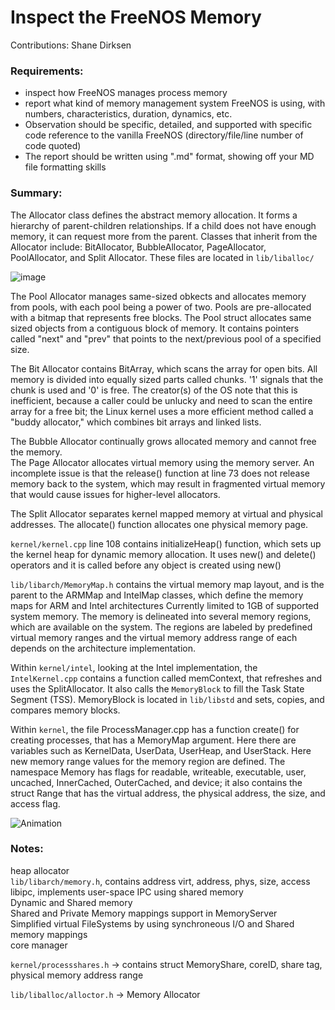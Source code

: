 # Inspect the FreeNOS Memory

Contributions: Shane Dirksen
  
### Requirements:  
  - inspect how FreeNOS manages process memory  
  - report what kind of memory management system FreeNOS is using, with numbers, characteristics, duration, dynamics, etc.  
  - Observation should be specific, detailed, and supported with specific code reference to the vanilla FreeNOS (directory/file/line number of code quoted)  
  - The report should be written using ".md" format, showing off your MD file formatting skills  

### Summary:  

The Allocator class defines the abstract memory allocation. It forms a hierarchy of parent-children relationships. If a child does not have enough memory, it can request more from the parent. Classes that inherit from the Allocator include: BitAllocator, BubbleAllocator, PageAllocator, PoolAllocator, and Split Allocator. These files are located in `lib/liballoc/`  

![image](https://user-images.githubusercontent.com/87223787/204167767-68d50752-e3fa-4b18-ab0f-3d21188d9809.png)

The Pool Allocator manages same-sized obkects and allocates memory from pools, with each pool being a power of two. Pools are pre-allocated with a bitmap that represents free blocks. The Pool struct allocates same sized objects from a contiguous block of memory. It contains pointers called "next" and "prev" that points to the next/previous pool of a specified size.  

The Bit Allocator contains BitArray, which scans the array for open bits. All memory is divided into equally sized parts called chunks. '1' signals that the chunk is used and '0' is free. The creator(s) of the OS note that this is inefficient, because a caller could be unlucky and need to scan the entire array for a free bit; the Linux kernel uses a more efficient method called a "buddy allocator," which combines bit arrays and linked lists.  

The Bubble Allocator continually grows allocated memory and cannot free the memory.  
The Page Allocator allocates virtual memory using the memory server. An incomplete issue is that the release() function at line 73 does not release memory back to the system, which may result in fragmented virtual memory that would cause issues for higher-level allocators.  

The Split Allocator separates kernel mapped memory at virtual and physical addresses.  The allocate() function allocates one physical memory page.  

`kernel/kernel.cpp` line 108 contains initializeHeap() function, which sets up the kernel heap for dynamic memory allocation. It uses new() and delete() operators and it is called before any object is created using new()  

`lib/libarch/MemoryMap.h` contains the virtual memory map layout, and is the parent to the ARMMap and IntelMap classes, which define the memory maps for ARM and Intel architectures Currently limited to 1GB of supported system memory. The memory is delineated into several memory regions, which are available on the system. The regions are labeled by predefined virtual memory ranges and the virtual memory address range of each depends on the architecture implementation.  

Within `kernel/intel`, looking at the Intel implementation, the `IntelKernel.cpp` contains a function called memContext, that refreshes and uses the SplitAllocator. It also calls the `MemoryBlock` to fill the Task State Segment (TSS). MemoryBlock is located in `lib/libstd` and sets, copies, and compares memory blocks.  

Within `kernel`, the file ProcessManager.cpp has a function create() for creating processes, that has a MemoryMap argument. Here there are variables such as KernelData, UserData, UserHeap, and UserStack. Here new memory range values for the memory region are defined. The namespace Memory has flags for readable, writeable, executable, user, uncached, InnerCached, OuterCached, and device; it also contains the struct Range that has the virtual address, the physical address, the size, and access flag. 

![Animation](https://user-images.githubusercontent.com/87223787/204168264-678e6d3a-c9f3-47d1-93a6-4a137b1b221b.gif)


### Notes:  
heap allocator  
`lib/libarch/memory.h`, contains address virt, address, phys, size, access  
libipc, implements user-space IPC using shared memory	  
Dynamic and Shared memory  
Shared and Private Memory mappings support in MemoryServer  
Simplified virtual FileSystems by using synchroneous I/O and Shared memory mappings  
core manager  
  
`kernel/processshares.h` -> contains struct MemoryShare, coreID, share tag, physical memory address range  

`lib/liballoc/alloctor.h` -> Memory Allocator  

